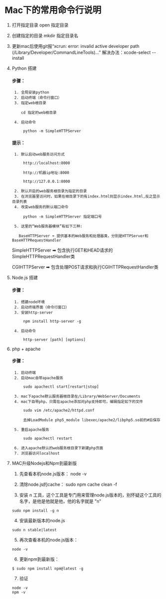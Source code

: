 # Mac下的常用命令行说明

1. 打开指定目录
open 指定目录

2. 创建指定的目录
mkdir 指定目录名

3. 更新mac后使用git报“xcrun: error: invalid active developer path (/Library/Developer/CommandLineTools)...”
解决办法：xcode-select --install

4. Python 搭建

	#### 步骤：
		1. 全局安装python
		2. 启动终端（命令行窗口）
		3. 指定web根目录

		   cd 指定的web根目录

	    4. 启动命令

			python -m SimpleHTTPServer

	#### 提示：
		1. 默认启动web服务访问方式

			http://localhost:8000

			http://机器ip地址:8000

			http://127.0.0.1:8000

		2. 默认开启的web服务根目录为指定的目录
		3. 在浏览器里访问时，如果在根目录下的有index.html则显示index.html,反之显示目录列表
		4. 改变web服务的默认端口命令

			python -m SimpleHTTPServer 指定端口号

		5. 这里的“Web服务器模块”有如下三种:

		  BaseHTTPServer ➡ ️提供基本的Web服务和处理器类，分别是HTTPServer和BaseHTTPRequestHandler

      SimpleHTTPServer ➡ ️包含执行GET和HEAD请求的SimpleHTTPRequestHandler类

      CGIHTTPServer ➡ ️包含处理POST请求和执行CGIHTTPRequestHandler类


5. Node.js 搭建
	#### 步骤：
		1. 搭建node环境
		2. 启动终端界面（命令行窗口）
		3. 安装http-server

			npm install http-server -g

		4. 启动命令

			http-server [path] [options]


6. php + apache
	#### 步骤：
		1. 启动终端
		2. 启动mac自带apache服务

			sudo apachectl start[restart|stop]

		3. mac下apache默认服务器根目录在/Library/WebServer/Documents
		4. mac下自带php，只需在apache添加对php支持即可，编辑指定如下的文件

			sudo vim /etc/apache2/httpd.conf

			去掉LoadModule php5_module libexec/apache2/libphp5.so前的#后保存

		5. 重启apache服务

			sudo apachectl restart

		6. 进入apache默认的web服务根目录下新建php页面
		7. 浏览器访问localhost



7. MAC升级Nodejs和Npm到最新版
	1. 先查看本机node.js版本：
	node -v

	2. 清除node.js的cache：
	sudo npm cache clean -f

	3. 安装 n 工具，这个工具是专门用来管理node.js版本的，别怀疑这个工具的名字，是他是他就是他，他的名字就是 "n"
	```
	sudo npm install -g n
	```

	4. 安装最新版本的node.js
	```
	sudo n stable|latest
	```

	5. 再次查看本机的node.js版本：
	```
	node -v
	```

	6. 更新npm到最新版：
	```
	$ sudo npm install npm@latest -g
	```

	7. 验证
	```
	node -v
	npm -v
	```
